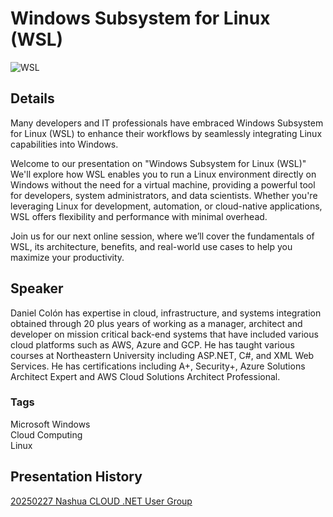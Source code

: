 # Windows Subsystem for Linux (WSL)


![WSL](WSL.png)

## Details
Many developers and IT professionals have embraced Windows Subsystem for Linux (WSL) to enhance their workflows by seamlessly integrating Linux capabilities into Windows.

Welcome to our presentation on "Windows Subsystem for Linux (WSL)" We'll explore how WSL enables you to run a Linux environment directly on Windows without the need for a virtual machine, providing a powerful tool for developers, system administrators, and data scientists. Whether you're leveraging Linux for development, automation, or cloud-native applications, WSL offers flexibility and performance with minimal overhead.

Join us for our next online session, where we’ll cover the fundamentals of WSL, its architecture, benefits, and real-world use cases to help you maximize your productivity.

## Speaker
Daniel Colón has expertise in cloud, infrastructure, and systems integration obtained through 20 plus years of working as a manager, architect and developer on mission critical back-end systems that have included various cloud platforms such as AWS, Azure and GCP. He has taught various courses at Northeastern University including ASP.NET, C#, and XML Web Services. He has certifications including A+, Security+, Azure Solutions Architect Expert and AWS Cloud Solutions Architect Professional.

### Tags
Microsoft Windows<br>
Cloud Computing<br>
Linux<br>

## Presentation History
<a href='https://www.meetup.com/nashuaug/events/306166790/'>20250227 Nashua CLOUD .NET User Group</a><br>
